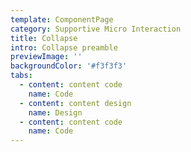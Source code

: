 ```yaml
---
template: ComponentPage
category: Supportive Micro Interaction
title: Collapse
intro: Collapse preamble
previewImage: ''
backgroundColor: '#f3f3f3'
tabs:
  - content: content code
    name: Code
  - content: content design
    name: Design
  - content: content code
    name: Code
---
```


